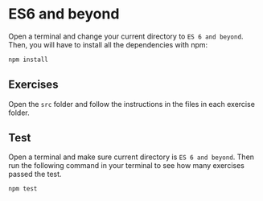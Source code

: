 # ES6 and beyond

Open a terminal and change your current directory to `ES 6 and beyond`. Then, you will have to install all the dependencies with npm:

```bash
npm install
```

## Exercises

Open the `src` folder and follow the instructions in the files in each exercise folder.

## Test

Open a terminal and make sure current directory is `ES 6 and beyond`. Then run the following command in your terminal to see how many exercises passed the test.

```bash
npm test
```